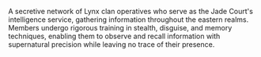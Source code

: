 A secretive network of Lynx clan operatives who serve as the Jade Court's intelligence service, gathering information throughout the eastern realms. Members undergo rigorous training in stealth, disguise, and memory techniques, enabling them to observe and recall information with supernatural precision while leaving no trace of their presence.
